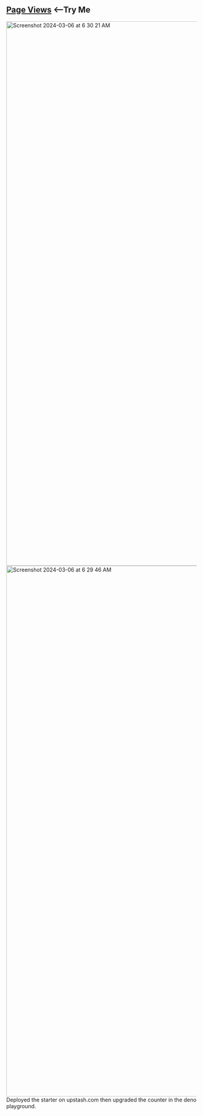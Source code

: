 ## <a href="https://upstash-rediss.deno.dev">Page Views</a>&nbsp;<--Try Me</a><br>
<img width="1440" alt="Screenshot 2024-03-06 at 6 30 21 AM" src="https://github.com/sudo-self/upstash-deno/assets/119916323/c656bcda-b920-4f3b-bff0-f455f9f064d8">
<img width="1404" alt="Screenshot 2024-03-06 at 6 29 46 AM" src="https://github.com/sudo-self/upstash-deno/assets/119916323/2280391a-476a-4252-9dd2-ad52829827fd">
Deployed the starter on upstash.com then upgraded the counter in the deno playground. 
